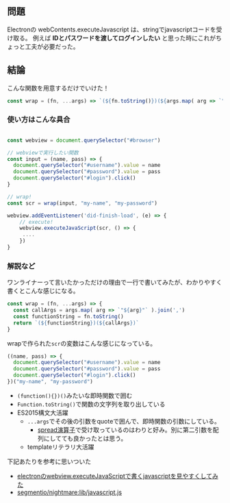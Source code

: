 
## 問題

Electronの webContents.executeJavascript は、stringでjavascriptコードを受け取る。
例えば **IDとパスワードを渡してログインしたい** と思った時にこれがちょっと工夫が必要だった。

## 結論

こんな関数を用意するだけでいけた！

```js
const wrap = (fn, ...args) => `(${fn.toString()})(${args.map( arg => `"${arg}"` ).join(',')})`
```


### 使い方はこんな具合

```js

const webview = document.querySelector("#browser")

// webviewで実行したい関数
const input = (name, pass) => {
  document.querySelector("#username").value = name
  document.querySelector("#password").value = pass
  document.querySelector("#login").click()
}

// wrap!
const scr = wrap(input, "my-name", "my-password")

webview.addEventListener('did-finish-load', (e) => {
	// execute!
    webview.executeJavaScript(scr, () => {
     ....
    }) 
}
```


### 解説など

ワンライナーって言いたかっただけの理由で一行で書いてみたが、わかりやすく書くとこんな感じになる。

```js
const wrap = (fn, ...args) => {
  const callArgs = args.map( arg => `"${arg}"` ).join(',')
  const functionString = fn.toString()
  return `(${functionString})(${callArgs})`
}
```

wrapで作られた`scr`の変数はこんな感じになっている。

```js
((name, pass) => {
  document.querySelector("#username").value = name
  document.querySelector("#password").value = pass
  document.querySelector("#login").click()
})("my-name", "my-password")
```

* `(function(){})()`みたいな即時関数で囲む
* `Function.toString()`で関数の文字列を取り出している
* ES2015構文大活躍
    * `...args`でその後の引数をquoteで囲んで、即時関数の引数にしている。
        * [spread演算子](https://developer.mozilla.org/ja/docs/Web/JavaScript/Reference/Operators/Spread_operator)で受け取っているのはわりと好み。別に第二引数を配列にしてても良かったとは思う。
    * templateリテラリ大活躍

下記あたりを参考に思いついた

* [electronのwebview.executeJavaScriptで書くjavascriptを見やすくしてみた](http://qiita.com/FaithnhMaster/items/ead9ed07205537d53069)
* [segmentio/nightmare:lib/javascript.js](https://github.com/segmentio/nightmare/blob/443cb4439d80bebc48135e824df71f283aac3833/lib/javascript.js)


